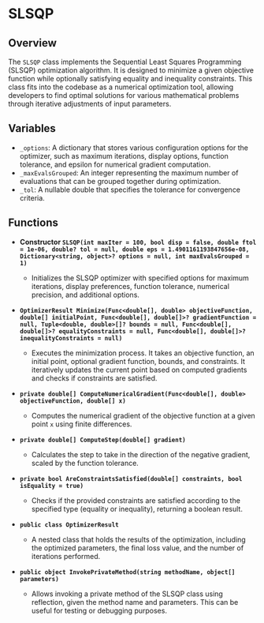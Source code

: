 # SLSQP

## Overview
The `SLSQP` class implements the Sequential Least Squares Programming (SLSQP) optimization algorithm. It is designed to minimize a given objective function while optionally satisfying equality and inequality constraints. This class fits into the codebase as a numerical optimization tool, allowing developers to find optimal solutions for various mathematical problems through iterative adjustments of input parameters.

## Variables
- `_options`: A dictionary that stores various configuration options for the optimizer, such as maximum iterations, display options, function tolerance, and epsilon for numerical gradient computation.
- `_maxEvalsGrouped`: An integer representing the maximum number of evaluations that can be grouped together during optimization.
- `_tol`: A nullable double that specifies the tolerance for convergence criteria.

## Functions
- **Constructor `SLSQP(int maxIter = 100, bool disp = false, double ftol = 1e-06, double? tol = null, double eps = 1.4901161193847656e-08, Dictionary<string, object>? options = null, int maxEvalsGrouped = 1)`**
  - Initializes the SLSQP optimizer with specified options for maximum iterations, display preferences, function tolerance, numerical precision, and additional options.

- **`OptimizerResult Minimize(Func<double[], double> objectiveFunction, double[] initialPoint, Func<double[], double[]>? gradientFunction = null, Tuple<double, double>[]? bounds = null, Func<double[], double[]>? equalityConstraints = null, Func<double[], double[]>? inequalityConstraints = null)`**
  - Executes the minimization process. It takes an objective function, an initial point, optional gradient function, bounds, and constraints. It iteratively updates the current point based on computed gradients and checks if constraints are satisfied.

- **`private double[] ComputeNumericalGradient(Func<double[], double> objectiveFunction, double[] x)`**
  - Computes the numerical gradient of the objective function at a given point `x` using finite differences.

- **`private double[] ComputeStep(double[] gradient)`**
  - Calculates the step to take in the direction of the negative gradient, scaled by the function tolerance.

- **`private bool AreConstraintsSatisfied(double[] constraints, bool isEquality = true)`**
  - Checks if the provided constraints are satisfied according to the specified type (equality or inequality), returning a boolean result.

- **`public class OptimizerResult`**
  - A nested class that holds the results of the optimization, including the optimized parameters, the final loss value, and the number of iterations performed.

- **`public object InvokePrivateMethod(string methodName, object[] parameters)`**
  - Allows invoking a private method of the SLSQP class using reflection, given the method name and parameters. This can be useful for testing or debugging purposes.
